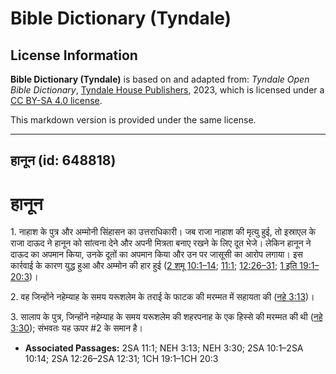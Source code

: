 # Bible Dictionary (Tyndale)

## License Information

**Bible Dictionary (Tyndale)** is based on and adapted from: _Tyndale Open Bible Dictionary_, [Tyndale House Publishers](https://tyndaleopenresources.com/), 2023, which is licensed under a [CC BY-SA 4.0 license](https://creativecommons.org/licenses/by-sa/4.0/legalcode.en).

This markdown version is provided under the same license.



--------------------------------

## हानून (id: 648818)

हानून
=====

1\. नाहाश के पुत्र और अम्मोनी सिंहासन का उत्तराधिकारी। जब राजा नाहाश की मृत्यु हुई, तो इस्राएल के राजा दाऊद ने हानून को सांत्वना देने और अपनी मित्रता बनाए रखने के लिए दूत भेजे। लेकिन हानून ने दाऊद का अपमान किया, उनके दूतों का अपमान किया और उन पर जासूसी का आरोप लगाया। इस कार्रवाई के कारण युद्ध हुआ और अम्मोन की हार हुई ([2 शमू 10:1–14](https://ref.ly/2Sam10:1-2Sam10:14); [11:1](https://ref.ly/2Sam11:1); [12:26–31](https://ref.ly/2Sam12:26-2Sam12:31); [1 इति 19:1–20:3](https://ref.ly/1Chr19:1-1Chr20:3))।

2\. वह जिन्होंने नहेम्याह के समय यरूशलेम के तराई के फाटक की मरम्मत में सहायता की ([नहे 3:13](https://ref.ly/Neh3:13))।

3\. सालाप के पुत्र, जिन्होंने नहेम्याह के समय यरूशलेम की शहरपनाह के एक हिस्से की मरम्मत की थी ([नहे 3:30](https://ref.ly/Neh3:30)); संभवतः यह ऊपर \#2 के समान है।

* **Associated Passages:** 2SA 11:1; NEH 3:13; NEH 3:30; 2SA 10:1–2SA 10:14; 2SA 12:26–2SA 12:31; 1CH 19:1–1CH 20:3

